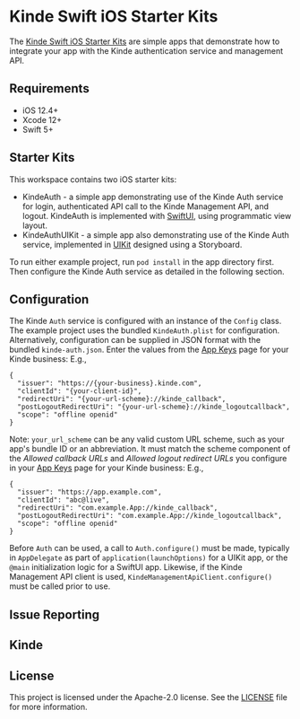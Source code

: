 # Kinde Swift iOS Starter Kits

The [Kinde Swift iOS Starter Kits](https://github.com/kinde-starter-kits/kinde-swift-starter-kit) are simple apps
that demonstrate how to integrate your app with the Kinde authentication service and management API.

## Requirements

- iOS 12.4+
- Xcode 12+
- Swift 5+

## Starter Kits

This workspace contains two iOS starter kits:

- KindeAuth - a simple app demonstrating use of the Kinde Auth service for login, authenticated API call to the Kinde Management API, and logout.
  KindeAuth is implemented with [SwiftUI](https://developer.apple.com/documentation/swiftui/), using programmatic view layout.
- KindeAuthUIKit - a simple app also demonstrating use of the Kinde Auth service,
  implemented in [UIKit](https://developer.apple.com/documentation/uikit) designed using a Storyboard.

To run either example project, run `pod install` in the app directory first. Then configure the Kinde Auth service as detailed in the following section.

## Configuration

The Kinde `Auth` service is configured with an instance of the `Config` class. The example project uses the bundled `KindeAuth.plist` for configuration.
Alternatively, configuration can be supplied in JSON format with the bundled `kinde-auth.json`.
Enter the values from the [App Keys](https://kinde.com/docs/the-basics/getting-app-keys) page for your Kinde business: E.g.,

```
{
  "issuer": "https://{your-business}.kinde.com",
  "clientId": "{your-client-id}",
  "redirectUri": "{your-url-scheme}://kinde_callback",
  "postLogoutRedirectUri": "{your-url-scheme}://kinde_logoutcallback",
  "scope": "offline openid"
}
```

Note: `your_url_scheme` can be any valid custom URL scheme, such as your app's bundle ID or an abbreviation.
It must match the scheme component of the _Allowed callback URLs_ and _Allowed logout redirect URLs_
you configure in your [App Keys](https://kinde.com/docs/the-basics/getting-app-keys) page for your Kinde business: E.g.,

```
{
  "issuer": "https://app.example.com",
  "clientId": "abc@live",
  "redirectUri": "com.example.App://kinde_callback",
  "postLogoutRedirectUri": "com.example.App://kinde_logoutcallback",
  "scope": "offline openid"
}
```

Before `Auth` can be used, a call to `Auth.configure()` must be made, typically in `AppDelegate` as part
of `application(launchOptions)` for a UIKit app, or the `@main` initialization logic for a SwiftUI app.
Likewise, if the Kinde Management API client is used, `KindeManagementApiClient.configure()` must be called prior to use.

## Issue Reporting

## Kinde

## License

This project is licensed under the Apache-2.0 license. See the [LICENSE](LICENSE) file for more information.
